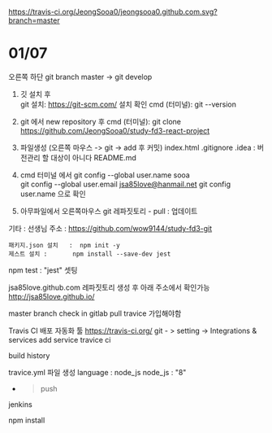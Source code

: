 https://travis-ci.org/JeongSooa0/jeongsooa0.github.com.svg?branch=master

<h1>01/07</h1>
오른쪽 하단 git branch master -> git develop


1. 깃 설치 후  
git 설치: https://git-scm.com/
설치 확인 cmd  (터미널):  git --version

2. git 에서 new repository 후
 cmd  (터미널): 
     git clone https://github.com/JeongSooa0/study-fd3-react-project

3. 파일생성 (오른쪽 마우스 -> git -> add 후 커밋)
   index.html
   .gitignore  .idea : 버전관리 할 대상이 아니다
   README.md

4. cmd 터미널 에서
    git config --global user.name sooa  
    git config --global user.email jsa85love@hanmail.net
    git config user.name 으로 확인

5. 아무파일에서 오른쪽마우스 git 레파짓토리 - pull  : 업데이트


기타 : 
   선생님 주소 : https://github.com/wow9144/study-fd3-git




    패키지.json 설치   :  npm init -y 
    제스트 설치 :       npm install --save-dev jest 

npm test : "jest" 셋팅


  jsa85love.github.com 레파짓토리 생성 후 아래 주소에서 확인가능
  http://jsa85love.github.io/
  
master branch
check in
gitlab
pull
travice  가입해야함

Travis CI 배포 자동화 툴
https://travis-ci.org/
git - > setting -> Integrations & services   add service  travice ci

build history

travice.yml 파일 생성
	language : node_js
	node_js : "8"

  - > push

jenkins 

npm install